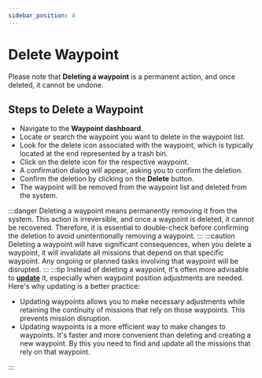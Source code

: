 ```yaml
---
sidebar_position: 4
---
```


# Delete Waypoint

Please note that **Deleting a waypoint** is a permanent action, and once deleted, it cannot be undone.

## Steps to Delete a Waypoint

- Navigate to the **Waypoint dashboard**.
- Locate or search the waypoint you want to delete in the waypoint list.
- Look for the delete icon associated with the waypoint, which is typically located at the end represented by a trash bin.
- Click on the delete icon for the respective waypoint.
- A confirmation dialog will appear, asking you to confirm the deletion.
- Confirm the deletion by clicking on the **Delete** button.
- The waypoint will be removed from the waypoint list and deleted from the system.

:::danger
Deleting a waypoint means permanently removing it from the system. This action is irreversible, and once a waypoint is deleted, it cannot be recovered. Therefore, it is essential to double-check before confirming the deletion to avoid unintentionally removing a waypoint.
:::
:::caution
Deleting a waypoint will have significant consequences, when you delete a waypoint, it will invalidate all missions that depend on that specific waypoint. Any ongoing or planned tasks involving that waypoint will be disrupted.
:::
:::tip
Instead of deleting a waypoint, it's often more advisable to [**update**](../waypoint-creation/edit-waypoint) it, especially when waypoint position adjustments are needed. Here's why updating is a better practice:

- Updating waypoints allows you to make necessary adjustments while retaining the continuity of missions that rely on those waypoints. This prevents mission disruption.
- Updating waypoints is a more efficient way to make changes to waypoints. It's faster and more convenient than deleting and creating a new waypoint. By this you need to find and update all the missions that rely on that waypoint.

:::
